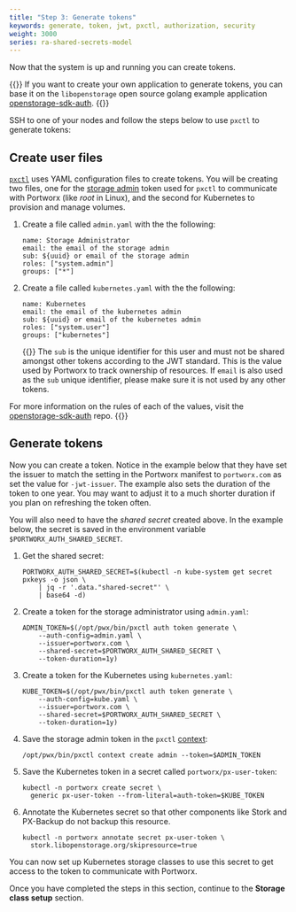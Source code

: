 ```yaml
---
title: "Step 3: Generate tokens"
keywords: generate, token, jwt, pxctl, authorization, security
weight: 3000
series: ra-shared-secrets-model
---
```


Now that the system is up and running you can create tokens.

{{<info>}}
If you want to create your own application to generate tokens, you
can base it on the `libopenstorage` open source golang example application [openstorage-sdk-auth](https://github.com/libopenstorage/openstorage-sdk-auth).
{{</info>}}

SSH to one of your nodes and follow the steps below to use `pxctl` to generate tokens:

## Create user files

[`pxctl`](/reference/cli/authorization/#generate-tokens) uses YAML
configuration files to create tokens. You will be creating two files, one for the [storage admin](/concepts/authorization/overview/#the-administrator-role) token used for `pxctl` to communicate with Portworx
(like _root_ in Linux), and the second for Kubernetes to provision
and manage volumes.

1. Create a file called `admin.yaml` with the the following:

    ```text
    name: Storage Administrator
    email: the email of the storage admin
    sub: ${uuid} or email of the storage admin
    roles: ["system.admin"]
    groups: ["*"]
    ```

2. Create a file called `kubernetes.yaml` with the the following:

    ```text
    name: Kubernetes
    email: the email of the kubernetes admin
    sub: ${uuid} or email of the kubernetes admin
    roles: ["system.user"]
    groups: ["kubernetes"]
    ```

    {{<info>}}
The `sub` is the unique identifier for this user and must not be shared amongst
other tokens according to the JWT standard. This is the value used by Portworx
to track ownership of resources. If `email` is also used as the `sub` unique
identifier, please make sure it is not used by any other tokens.

For more information on the rules of each of the values, visit the
[openstorage-sdk-auth](https://github.com/libopenstorage/openstorage-sdk-auth#usage) repo.
    {{</info>}}

## Generate tokens

Now you can create a token. Notice in the example below that they have set the
issuer to match the setting in the Portworx manifest to `portworx.com` as set
the value for `-jwt-issuer`. The example also sets the duration of the token
to one year. You may want to adjust it to a much shorter duration if you plan
on refreshing the token often.

<!-- this isn't really concept information, so much as it's notes to the task, consider moving this information directly to the steps that occur with it. -->

You will also need to have the _shared secret_ created above. In the example below,
the secret is saved in the environment variable `$PORTWORX_AUTH_SHARED_SECRET`.

1. Get the shared secret:

    ```text
    PORTWORX_AUTH_SHARED_SECRET=$(kubectl -n kube-system get secret pxkeys -o json \
        | jq -r '.data."shared-secret"' \
        | base64 -d)
    ```

2. Create a token for the storage administrator using `admin.yaml`:

    ```text
    ADMIN_TOKEN=$(/opt/pwx/bin/pxctl auth token generate \
        --auth-config=admin.yaml \
        --issuer=portworx.com \
        --shared-secret=$PORTWORX_AUTH_SHARED_SECRET \
        --token-duration=1y)
    ```

3. Create a token for the Kubernetes using `kubernetes.yaml`:

    ```text
    KUBE_TOKEN=$(/opt/pwx/bin/pxctl auth token generate \
        --auth-config=kube.yaml \
        --issuer=portworx.com \
        --shared-secret=$PORTWORX_AUTH_SHARED_SECRET \
        --token-duration=1y)
    ```

3. Save the storage admin token in the `pxctl` [context](/reference/cli/authorization/#contexts):

    ```text
    /opt/pwx/bin/pxctl context create admin --token=$ADMIN_TOKEN
    ```

4. Save the Kubernetes token in a secret called `portworx/px-user-token`:

    ```text
    kubectl -n portworx create secret \
      generic px-user-token --from-literal=auth-token=$KUBE_TOKEN
    ```
5. Annotate the Kubernetes secret so that other components like Stork and PX-Backup do not backup this resource.

    ```text
    kubectl -n portworx annotate secret px-user-token \
      stork.libopenstorage.org/skipresource=true
    ```

You can now set up Kubernetes storage classes to use this secret to
get access to the token to communicate with Portworx.

<!-- too much word repetition, reword -->

Once you have completed the steps in this section, continue to the **Storage class setup**
section.
